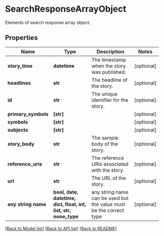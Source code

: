# SearchResponseArrayObject

Elements of search response array object.

## Properties
Name | Type | Description | Notes
------------ | ------------- | ------------- | -------------
**story_time** | **datetime** | The timestamp when the story was published. | [optional] 
**headlines** | **str** | The headline of the story. | [optional] 
**id** | **str** | The unique identifier for the story. | [optional] 
**primary_symbols** | **[str]** |  | [optional] 
**symbols** | **[str]** |  | [optional] 
**subjects** | **[str]** |  | [optional] 
**story_body** | **str** | The sample body of the story. | [optional] 
**reference_uris** | **str** | The reference URIs associated with the story. | [optional] 
**url** | **str** | The URL of the story. | [optional] 
**any string name** | **bool, date, datetime, dict, float, int, list, str, none_type** | any string name can be used but the value must be the correct type | [optional]

[[Back to Model list]](../README.md#documentation-for-models) [[Back to API list]](../README.md#documentation-for-api-endpoints) [[Back to README]](../README.md)


